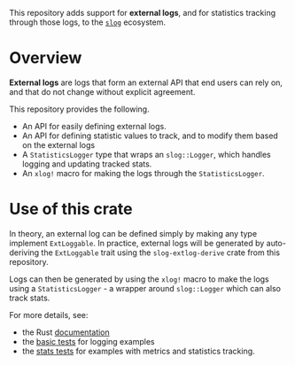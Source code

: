 
This repository adds support for **external logs**, and for statistics tracking through those logs, to the [`slog`](https://github.com/slog-rs/slog/) ecosystem.

# Overview

**External logs** are logs that form an external API that end users can rely on, and that do not change without explicit agreement.

This repository provides the following.
 - An API for easily defining external logs.
 - An API for defining statistic values to track, and to modify them based on the external logs
 - A `StatisticsLogger` type that wraps an `slog::Logger`, which handles logging and updating tracked stats.
 - An `xlog!` macro for making the logs through the `StatisticsLogger`.

# Use of this crate

In theory, an external log can be defined simply by making any type implement `ExtLoggable`.  In practice, external logs will be generated by auto-deriving the `ExtLoggable` trait using the `slog-extlog-derive` crate from this repository.

Logs can then be generated by using the `xlog!` macro to make the logs using a `StatisticsLogger` - a wrapper around `slog::Logger` which can also track stats.

For more details, see:
 - the Rust [documentation](https://docs.rs/slog-extlog)
 - the [basic tests](slog-extlog-derive/tests/loggable.rs) for logging examples
 - the [stats tests](tests/stats_extlog.rs) for examples with metrics and statistics tracking.
